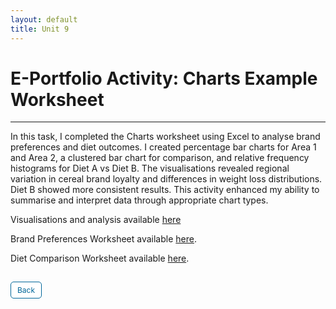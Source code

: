 ```yaml
---
layout: default
title: Unit 9
---
```


# E-Portfolio Activity: Charts Example Worksheet

---

In this task, I completed the Charts worksheet using Excel to analyse brand preferences and diet outcomes. I created percentage bar charts for Area 1 and Area 2, a clustered bar chart for comparison, and relative frequency histograms for Diet A vs Diet B. The visualisations revealed regional variation in cereal brand loyalty and differences in weight loss distributions. Diet B showed more consistent results. This activity enhanced my ability to summarise and interpret data through appropriate chart types. 

Visualisations and analysis available <a href="pdf/E-Portfolio Activity Charts Example Worksheet.pdf" target="_blank" rel="noopener noreferrer">here</a>

Brand Preferences Worksheet available <a href="pdf/Exe 9.1-2D.xlsx" target="_blank" rel="noopener noreferrer">here</a>.

Diet Comparison Worksheet available <a href="pdf/Exe 9.3B.xlsx" target="_blank" rel="noopener noreferrer">here</a>.



<style>
  .back-button {
    display: inline-block;
    background-color: white;
    color: #006699;
    text-decoration: none;
    padding: 5px 10px; /* Reduced padding for a smaller button */
    font-size: 12px; /* Smaller font size */
    border: 1px solid #006699; /* Thinner border */
    border-radius: 5px;
    cursor: pointer;
    transition: background-color 0.3s, color 0.3s;
    margin: 15px 0; /* Adds space above and below the button */
  }
  .back-button:hover {
    background-color: #006699;
    color: white;
 }
</style>

<div class="button-container">
  <a href="https://dzervenes.github.io/research-methods/" class="back-button">Back</a>
</div>
